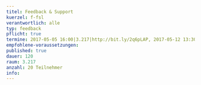 ```yaml
---
titel: Feedback & Support
kuerzel: f-fsl
verantwortlich: alle
typ: feedback
pflicht: true
termine: 2017-05-05 16:00|3.217|http://bit.ly/2q6pLAP, 2017-05-12 13:30|3.217|http://bit.ly/2q8ehQc, 2017-05-12 16:00|3.217|http://bit.ly/2qfoKFT, 2017-05-18 14:00|3.217|http://bit.ly/2pee2n4, 2017-05-19 14:00|3.217|http://bit.ly/2qTpelC,  2017-05-26 15:00|folgt|http://bit.ly/2qChNSN, 2017-05-26 15:00|folgt|http://bit.ly/2rA5m7x, 2017-06-08 14:00, 2017-05-26 13:00|folgt|http://bit.ly/2q4C2o9, 2017-06-08 16:00, 2017-06-09 16:00, 2017-06-09 16:00
empfohlene-voraussetzungen: 
published: true
dauer: 120
raum: 3.217
anzahl: 20 Teilnehmer
info: 
---
```



